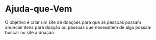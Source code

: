 # Ajuda-que-Vem
O objetivo é criar um site de doações para que as pessoas possam anunciar itens para doação ou pessoas que necessitem de algo possam buscar no site a doação.
